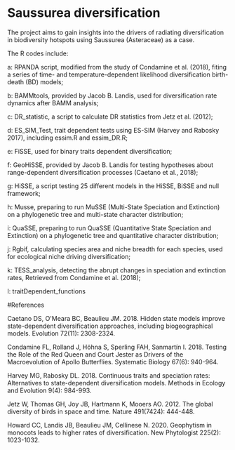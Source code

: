 # Saussurea diversification
The project aims to gain insights into the drivers of radiating diversification in biodiversity hotspots using Saussurea (Asteraceae) as a case. 

The R codes include:

a: RPANDA script, modified from the study of Condamine et al. (2018), fiting a series of time- and temperature-dependent likelihood diversification birth-death (BD) models;

b: BAMMtools, provided by Jacob B. Landis, used for diversification rate dynamics after BAMM analysis;

c: DR_statistic, a script to calculate DR statistics from Jetz et al. (2012);

d: ES_SIM_Test, trait dependent tests using ES-SIM (Harvey and Rabosky 2017), including essim.R and essim_DR.R;

e: FiSSE, used for binary traits dependent diversification;

f: GeoHiSSE, provided by Jacob B. Landis for  testing hypotheses about range-dependent diversification processes (Caetano et al., 2018); 

g: HiSSE, a script testing 25 different models in the HiSSE, BiSSE and null framework;

h: Musse, preparing to run MuSSE (Multi-State Speciation and Extinction) on a phylogenetic tree and multi-state character distribution; 

i: QuaSSE, preparing to run QuaSSE (Quantitative State Speciation and Extinction) on a phylogenetic tree and quantitative character distribution; 

j: Rgbif, calculating species area and niche breadth for each species, used for ecological niche driving diversification;

k: TESS_analysis, detecting the abrupt changes in speciation and extinction rates, Retrieved from Condamine et al. (2018);

l: traitDependent_functions

#References

Caetano DS, O'Meara BC, Beaulieu JM. 2018. Hidden state models improve state-dependent diversification approaches, including biogeographical models. Evolution 72(11): 2308-2324.

Condamine FL, Rolland J, Höhna S, Sperling FAH, Sanmartín I. 2018. Testing the Role of the Red Queen and Court Jester as Drivers of the Macroevolution of Apollo Butterflies. Systematic Biology 67(6): 940-964.

Harvey MG, Rabosky DL. 2018. Continuous traits and speciation rates: Alternatives to state-dependent diversification models. Methods in Ecology and Evolution 9(4): 984-993.

Jetz W, Thomas GH, Joy JB, Hartmann K, Mooers AO. 2012. The global diversity of birds in space and time. Nature 491(7424): 444-448.

Howard CC, Landis JB, Beaulieu JM, Cellinese N. 2020. Geophytism in monocots leads to higher rates of diversification. New Phytologist 225(2): 1023-1032.
